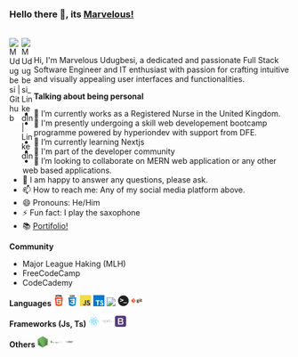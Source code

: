 ### Hello there 👋, its [Marvelous!](https://marv-portifolio-24.netlify.app)
<br />

<!--
**MUdugbesi/MUdugbesi** is a ✨ _special_ ✨ repository because its `README.md` (this file) appears on your GitHub profile.

Here are some ideas to get you started:
-->
<a href="https://github.com/MUdugbesi/">
<img align="left" alt="MUdugbesi | Github" width="22px" style="background-color:white;" src="https://cdn.jsdelivr.net/npm/simple-icons@v3/icons/github.svg" />
</a>
<a href="https://www.linkedin.com/in/udugbesi-marvelous-97739b328/">
<img align="left" alt="MUdugbesi_LinkedIn | LinkedIn" width="22px" style="background-color:white;" src="https://cdn.jsdelivr.net/npm/simple-icons@v3/icons/linkedin.svg" />
</a>
<!-- <p>
  <span>Contact me on whatsApp</span>
  <img align="left" alt="MUdugbesi_WhatsApp | whatsApp" width="22px" src="https://cdn.jsdelivr.net/npm/simple-icons@v3/icons/whatsapp.svg" />
</p> -->

<br />

Hi, I'm Marvelous Udugbesi, a dedicated and passionate Full Stack Software Engineer and IT enthusiast with passion for crafting intuitive and visually appealing user interfaces and functionalities.

**Talking about being personal**

- 🔭 I’m currently works as a Registered Nurse in the United Kingdom.
- 🔭 I'm presently undergoing a skill web developement bootcamp programme powered by hyperiondev with support from DFE.
- 🌱 I’m currently learning Nextjs
- 👯 I'm part of the developer community
- 👯 I’m looking to collaborate on MERN web application or any other web based applications.
- 💬 I am happy to answer any questions, please ask.
- 📫 How to reach me: Any of my social media platform above.
- 😄 Pronouns: He/Him
- ⚡ Fun fact: I play the saxophone
- 📚 [Portifolio!](https://marv-portifolio-24.netlify.app)


**Community**
- Major League Haking (MLH)
- FreeCodeCamp
- CodeCademy

**Languages**
<code><img height="20" src='https://raw.githubusercontent.com/github/explore/80688e429a7d4ef2fca1e82350fe8e3517d3494d/topics/html/html.png' /></code>
<code><img height="20" src='https://raw.githubusercontent.com/github/explore/80688e429a7d4ef2fca1e82350fe8e3517d3494d/topics/css/css.png' /></code>
<code><img height="20" src='https://raw.githubusercontent.com/github/explore/80688e429a7d4ef2fca1e82350fe8e3517d3494d/topics/javascript/javascript.png' /></code>
<code><img height="20" src='https://raw.githubusercontent.com/github/explore/80688e429a7d4ef2fca1e82350fe8e3517d3494d/topics/typescript/typescript.png' /></code>
<code><img height="20" src='https://raw.githubusercontent.com/github/explore/80688e429a7d4ef2fca1e82350fe8e3517d3494d/topics/mysql/mysql.png![image](https://github.com/user-attachments/assets/4aa61cbd-4222-4b85-aec9-ef8350e2e2b1)' /></code>
<code><img height="20" src='https://raw.githubusercontent.com/github/explore/d92924b1d925bb134e308bd29c9de6c302ed3beb/topics/terminal/terminal.png' /></code>
<code><img height="20" src='https://raw.githubusercontent.com/github/explore/9d47da057258d668c7dba9e9bb9cfcd45e2226e9/topics/git/git.png' /></code>


**Frameworks (Js, Ts)**
<code><img height="20" src='https://raw.githubusercontent.com/github/explore/80688e429a7d4ef2fca1e82350fe8e3517d3494d/topics/react/react.png' /></code>
<code><img height="20" src='https://raw.githubusercontent.com/github/explore/2ebcebd7b163b2ab12cb5a40bf29264799c81c03/topics/nextjs/nextjs.png' /></code>
<code><img height="20" src='https://raw.githubusercontent.com/github/explore/80688e429a7d4ef2fca1e82350fe8e3517d3494d/topics/bootstrap/bootstrap.png' /></code>

**Others**
<code><img height="20" src='https://raw.githubusercontent.com/github/explore/80688e429a7d4ef2fca1e82350fe8e3517d3494d/topics/nodejs/nodejs.png' /></code>
<code><img height="20" src='https://raw.githubusercontent.com/github/explore/80688e429a7d4ef2fca1e82350fe8e3517d3494d/topics/mongodb/mongodb.png' /></code>
<code><img height="20" src='https://raw.githubusercontent.com/github/explore/80688e429a7d4ef2fca1e82350fe8e3517d3494d/topics/jquery/jquery.png' /></code>


